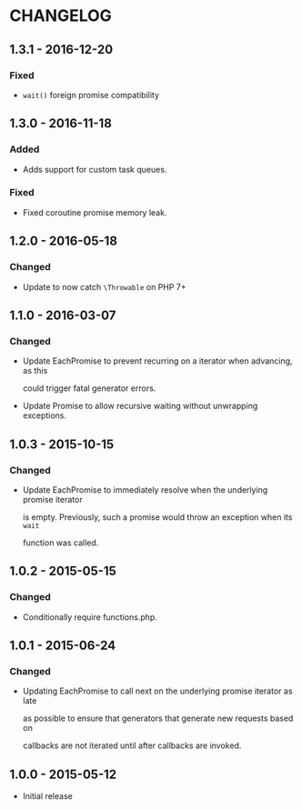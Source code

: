 # CHANGELOG

## 1.3.1 - 2016-12-20

### Fixed

* `wait()` foreign promise compatibility

## 1.3.0 - 2016-11-18

### Added

* Adds support for custom task queues.

### Fixed

* Fixed coroutine promise memory leak.

## 1.2.0 - 2016-05-18

### Changed

* Update to now catch `\Throwable` on PHP 7+

## 1.1.0 - 2016-03-07

### Changed

* Update EachPromise to prevent recurring on a iterator when advancing, as this

  could trigger fatal generator errors.

* Update Promise to allow recursive waiting without unwrapping exceptions.

## 1.0.3 - 2015-10-15

### Changed

* Update EachPromise to immediately resolve when the underlying promise iterator

  is empty. Previously, such a promise would throw an exception when its `wait`

  function was called.

## 1.0.2 - 2015-05-15

### Changed

* Conditionally require functions.php.

## 1.0.1 - 2015-06-24

### Changed

* Updating EachPromise to call next on the underlying promise iterator as late

  as possible to ensure that generators that generate new requests based on

  callbacks are not iterated until after callbacks are invoked.

## 1.0.0 - 2015-05-12

* Initial release

